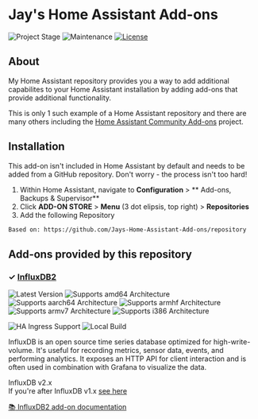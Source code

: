 # Jay's Home Assistant Add-ons

![Project Stage][project-stage-shield]
![Maintenance][maintenance-shield]
[![License][license-shield]](LICENSE.md)


## About

My Home Assistant repository provides you a way to add additional capabilites
to your Home Assistant installation by adding add-ons that provide additional
functionality.

This is only 1 such example of a Home Assistant repository and there are many
others including the [Home Assistant Community Add-ons][repositoryCommunity] project.

## Installation

This add-on isn't included in Home Assistant by default and needs to be added from a GitHub repository. Don't worry - the process isn't too hard!

1. Within Home Assistant, navigate to **Configuration** > ** Add-ons, Backups & Supervisor** 
1. Click **ADD-ON STORE** > **Menu** (3 dot elipsis, top right) > **Repositories**
1. Add the following Repository

```txt
Based on: https://github.com/Jays-Home-Assistant-Add-ons/repository
```

## Add-ons provided by this repository

### &#10003; [InfluxDB2][influxdb2-addon]

![Latest Version][influxdb2-releases-shield]
![Supports amd64 Architecture][influxdb2-amd64-shield]
![Supports aarch64 Architecture][influxdb2-aarch64-shield]
![Supports armhf Architecture][influxdb2-armhf-shield]
![Supports armv7 Architecture][influxdb2-armv7-shield]
![Supports i386 Architecture][influxdb2-i386-shield]

![HA Ingress Support][influxdb2-ingressSupport]
![Local Build][influxdb2-local-build]

InfluxDB is an open source time series database optimized for high-write-volume.
It's useful for recording metrics, sensor data, events,
and performing analytics. It exposes an HTTP API for client interaction and is
often used in combination with Grafana to visualize the data.

InfluxDB v2.x \
If you're after InfluxDB v1.x [see here][influxdbv1]

[:books: InfluxDB2 add-on documentation][influxdb2-doc]



[project-stage-shield]: https://img.shields.io/badge/project%20stage-production%20ready-brightgreen.svg
[maintenance-shield]: https://img.shields.io/maintenance/yes/2022.svg
[license-shield]: https://img.shields.io/github/license/Jays-Home-Assistant-Add-ons/repository.svg
[influxdbv1]: https://github.com/hassio-addons/addon-influxdb
[repositoryCommunity]: https://github.com/hassio-addons/repository

[comment]: <> (-- INFLUXDB2 --)
[influxdb2-releases-shield]: https://img.shields.io/github/release/Jays-Home-Assistant-Add-ons/j-addon-influxdb2.svg
[influxdb2-local-build]: https://img.shields.io/badge/Home%20Assistant%20--%20local%20build-YES-orange.svg
[influxdb2-ingressSupport]: https://img.shields.io/badge/Home%20Assistant%20--%20ingress%20support-NO-red
[influxdb2-aarch64-shield]: https://img.shields.io/badge/aarch64-untested-orange.svg
[influxdb2-amd64-shield]: https://img.shields.io/badge/amd64-yes-green.svg
[influxdb2-armhf-shield]: https://img.shields.io/badge/armhf-no-red.svg
[influxdb2-armv7-shield]: https://img.shields.io/badge/armv7-no-red.svg
[influxdb2-i386-shield]: https://img.shields.io/badge/i386-no-red.svg

[influxdb2-doc]: https://github.com/Jays-Home-Assistant-Add-ons/j-addon-influxdb2/blob/main/README.md
[influxdb2-addon]: https://github.com/Jays-Home-Assistant-Add-ons/j-addon-influxdb2
